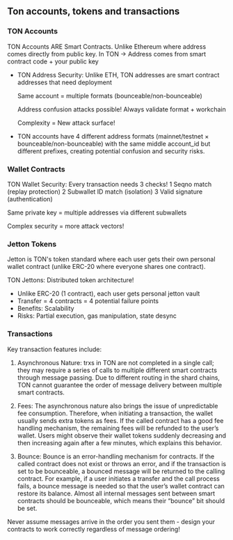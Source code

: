 ## Ton accounts, tokens and transactions

### TON Accounts

TON Accounts ARE Smart Contracts. Unlike Ethereum where address comes directly from public key. In TON -> Address comes from smart contract code + your public key

- TON Address Security:
  Unlike ETH, TON addresses are smart contract addresses that need deployment
  
  Same account = multiple formats (bounceable/non-bounceable)
  
  Address confusion attacks possible! Always validate format + workchain
  
  Complexity = New attack surface! 
  
- TON accounts have 4 different address formats (mainnet/testnet × bounceable/non-bounceable) with the same middle account_id but different prefixes, creating potential confusion and security risks.

### Wallet Contracts

TON Wallet Security: Every transaction needs 3 checks! 
1️ Seqno match (replay protection)
2️ Subwallet ID match (isolation)
3️ Valid signature (authentication)

Same private key = multiple addresses via different subwallets

Complex security = more attack vectors! 

### Jetton Tokens

Jetton is TON's token standard where each user gets their own personal wallet contract (unlike ERC-20 where everyone shares one contract).

TON Jettons: Distributed token architecture! 

- Unlike ERC-20 (1 contract), each user gets personal jetton vault
- Transfer = 4 contracts = 4 potential failure points
- Benefits: Scalability 
- Risks: Partial execution, gas manipulation, state desync 

### Transactions

Key transaction features include:

1. Asynchronous Nature: trxs in TON are not completed in a single call; they may require a series of calls to multiple different smart contracts through message passing. Due to different routing in the shard chains, TON cannot guarantee the order of message delivery between multiple smart contracts.

2. Fees: The asynchronous nature also brings the issue of unpredictable fee consumption. Therefore, when initiating a transaction, the wallet usually sends extra tokens as fees. If the called contract has a good fee handling mechanism, the remaining fees will be refunded to the user’s wallet. Users might observe their wallet tokens suddenly decreasing and then increasing again after a few minutes, which explains this behavior.

3. Bounce: Bounce is an error-handling mechanism for contracts. If the called contract does not exist or throws an error, and if the transaction is set to be bounceable, a bounced message will be returned to the calling contract. For example, if a user initiates a transfer and the call process fails, a bounce message is needed so that the user’s wallet contract can restore its balance. Almost all internal messages sent between smart contracts should be bounceable, which means their “bounce” bit should be set.

Never assume messages arrive in the order you sent them - design your contracts to work correctly regardless of message ordering!
